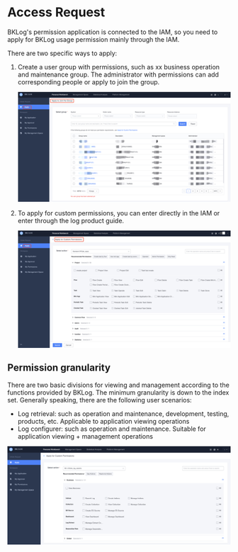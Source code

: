 # Access Request

BKLog's permission application is connected to the IAM, so you need to apply for BKLog usage permission mainly through the IAM.

There are two specific ways to apply:

1. Create a user group with permissions, such as xx business operation and maintenance group. The administrator with permissions can add corresponding people or apply to join the group.

   ![image-20241031210305711](perm/image-20241031210305711.png)

2. To apply for custom permissions, you can enter directly in the IAM or enter through the log product guide.

   ![image-20241031210332927](perm/image-20241031210332927.png)

## Permission granularity

There are two basic divisions for viewing and management according to the functions provided by BKLog. The minimum granularity is down to the index set. Generally speaking, there are the following user scenarios:

* Log retrieval: such as operation and maintenance, development, testing, products, etc. Applicable to application viewing operations
* Log configurer: such as operation and maintenance. Suitable for application viewing + management operations

![image-20241031210413056](perm/image-20241031210413056.png)